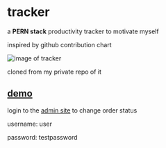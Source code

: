 # tracker

a **PERN stack** productivity tracker to motivate myself

inspired by github contribution chart

![image of tracker](https://i.imgur.com/vq5ECfY.png)

cloned from my private repo of it

## [demo](http://blaukc-tracker.herokuapp.com)

login to the [admin site](https://blaukc-pizza-mart.herokuapp.com/admin) to change order status

username: user

password: testpassword
